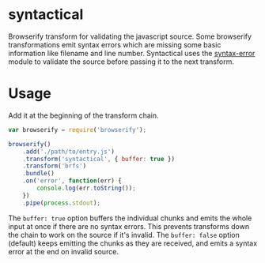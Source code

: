 # syntactical

Browserify transform for validating the javascript source. Some browserify transformations emit syntax errors which are missing some basic information like filename and line number. Syntactical uses the [syntax-error][se] module to validate the source before passing it to the next transform.

# Usage

Add it at the beginning of the transform chain.

```javascript
var browserify = require('browserify');

browserify()
	.add('./path/to/entry.js')
	.transform('syntactical', { buffer: true })
	.transform('brfs')
	.bundle()
	.on('error', function(err) {
		console.log(err.toString());
	})
	.pipe(process.stdout);
```

The `buffer: true` option buffers the individual chunks and emits the whole input at once if there are no syntax errors. This prevents transforms down the chain to work on the source if it's invalid. The `buffer: false` option (default) keeps emitting the chunks as they are received, and emits a syntax error at the end on invalid source.

[se]: https://github.com/substack/node-syntax-error
